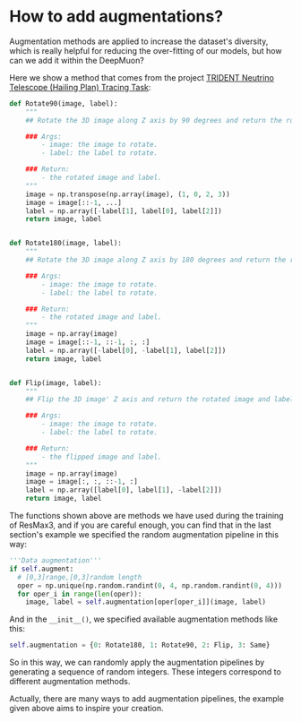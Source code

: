 # How to add augmentations?

Augmentation methods are applied to increase the dataset's diversity, which is really helpful for reducing the over-fitting of our models, but how can we add it within the DeepMuon?

Here we show a method that comes from the project [TRIDENT Neutrino Telescope (Hailing Plan) Tracing Task](https://airscker.github.io/DeepMuon/blogs/index.html#/trident/trident?id=trident-neutrino-telescope-hailing-plan-tracing-task):

```python
def Rotate90(image, label):
    """
    ## Rotate the 3D image along Z axis by 90 degrees and return the rotated image and label.

    ### Args:
        - image: the image to rotate.
        - label: the label to rotate.

    ### Return:
        - the rotated image and label.
    """
    image = np.transpose(np.array(image), (1, 0, 2, 3))
    image = image[::-1, ...]
    label = np.array([-label[1], label[0], label[2]])
    return image, label


def Rotate180(image, label):
    """
    ## Rotate the 3D image along Z axis by 180 degrees and return the rotated image and label.

    ### Args:
        - image: the image to rotate.
        - label: the label to rotate.

    ### Return:
        - the rotated image and label.
    """
    image = np.array(image)
    image = image[::-1, ::-1, :, :]
    label = np.array([-label[0], -label[1], label[2]])
    return image, label


def Flip(image, label):
    """
    ## Flip the 3D image' Z axis and return the rotated image and label.

    ### Args:
        - image: the image to rotate.
        - label: the label to rotate.

    ### Return:
        - the flipped image and label.
    """
    image = np.array(image)
    image = image[:, :, ::-1, :]
    label = np.array([label[0], label[1], -label[2]])
    return image, label
```

The functions shown above are methods we have used during the training of ResMax3, and if you are careful enough, you can find that in the last section's example we specified the random augmentation pipeline in this way:

```python
'''Data augmentation'''
if self.augment:
  # [0,3]range,[0,3]random length
  oper = np.unique(np.random.randint(0, 4, np.random.randint(0, 4)))
  for oper_i in range(len(oper)):
    image, label = self.augmentation[oper[oper_i]](image, label)
```

And in the `__init__()`, we specified available augmentation methods like this:

```python
self.augmentation = {0: Rotate180, 1: Rotate90, 2: Flip, 3: Same}
```

So in this way, we can randomly apply the augmentation pipelines by generating a sequence of random integers. These integers correspond to different augmentation methods.

Actually, there are many ways to add augmentation pipelines, the example given above aims to inspire your creation.